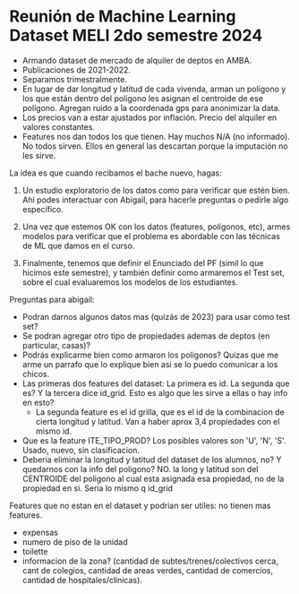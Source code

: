 # Reunión de Machine Learning Dataset MELI 2do semestre 2024

- Armando dataset de mercado de alquiler de deptos en AMBA.
- Publicaciones de 2021-2022.
- Separamos trimestralmente.
- En lugar de dar longitud y latitud de cada vivenda, arman un polígono y los que están dentro del polígono les asignan el centroide de ese polígono. Agregan ruido a la coordenada gps para anonimizar la data.
- Los precios van a estar ajustados por inflación. Precio del alquiler en valores constantes. 
- Features nos dan todos los que tienen. Hay muchos N/A (no informado). No todos sirven. Ellos en general las descartan porque la imputación no les sirve. 

La idea es que cuando recibamos el bache nuevo, hagas:
1. Un estudio exploratorio de los datos como para verificar que estén bien. Ahi podes interactuar con Abigail, para hacerle preguntas o pedirle algo específico.

2. Una vez que estemos OK con los datos (features, polígonos, etc), armes modelos para verificar que el problema es abordable con las técnicas de ML que damos en el curso. 

3. Finalmente, tenemos que definir el Enunciado del PF (simil lo que hicimos este semestre), y también definir como armaremos el Test set, sobre el cual evaluaremos los modelos de los estudiantes.



Preguntas para abigail:
- Podran darnos algunos datos mas (quizás de 2023) para usar como test set? 
- Se podran agregar otro tipo de propiedades ademas de deptos (en particular, casas)?
- Podrás explicarme bien como armaron los poligonos? Quizas que me arme un parrafo que lo explique bien asi se lo puedo comunicar a los chicos.
- Las primeras dos features del dataset: La primera es id. La segunda que es? Y la tercera dice id_grid. Esto es algo que les sirve a ellas o hay info en esto?
    - La segunda feature es el id grilla, que es el id de la combinacion de cierta longitud y latitud. Van a haber aprox 3,4 propiedades con el mismo id.
- Que es la feature ITE_TIPO_PROD? Los posibles valores son 'U', 'N', 'S'. Usado, nuevo, sin clasificacion.
- Deberia eliminar la longitud y latitud del dataset de los alumnos, no? Y quedarnos con la info del poligono? NO. la long y latitud son del CENTROIDE del poligono al cual esta asignada esa propiedad, no de la propiedad en si. Seria lo mismo q id_grid

Features que no estan en el dataset y podrian ser utiles: no tienen mas features.
- expensas
- numero de piso de la unidad
- toilette
- informacion de la zona? (cantidad de subtes/trenes/colectivos cerca, cant de colegios, cantidad de areas verdes, cantidad de comercios, cantidad de hospitales/clinicas).